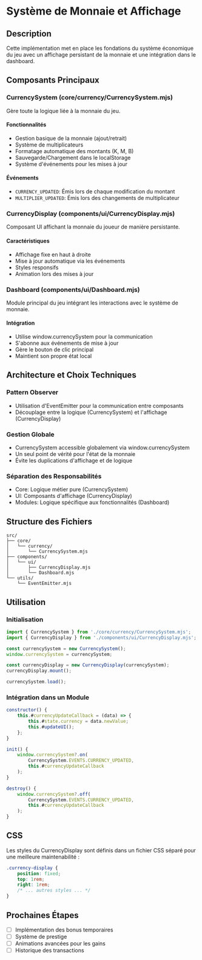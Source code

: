 # Système de Monnaie et Affichage

## Description
Cette implémentation met en place les fondations du système économique du jeu avec un affichage persistant de la monnaie et une intégration dans le dashboard.

## Composants Principaux

### CurrencySystem (core/currency/CurrencySystem.mjs)
Gère toute la logique liée à la monnaie du jeu.

#### Fonctionnalités
- Gestion basique de la monnaie (ajout/retrait)
- Système de multiplicateurs
- Formatage automatique des montants (K, M, B)
- Sauvegarde/Chargement dans le localStorage
- Système d'événements pour les mises à jour

#### Événements
- `CURRENCY_UPDATED`: Émis lors de chaque modification du montant
- `MULTIPLIER_UPDATED`: Émis lors des changements de multiplicateur

### CurrencyDisplay (components/ui/CurrencyDisplay.mjs)
Composant UI affichant la monnaie du joueur de manière persistante.

#### Caractéristiques
- Affichage fixe en haut à droite
- Mise à jour automatique via les événements
- Styles responsifs
- Animation lors des mises à jour

### Dashboard (components/ui/Dashboard.mjs)
Module principal du jeu intégrant les interactions avec le système de monnaie.

#### Intégration
- Utilise window.currencySystem pour la communication
- S'abonne aux événements de mise à jour
- Gère le bouton de clic principal
- Maintient son propre état local

## Architecture et Choix Techniques

### Pattern Observer
- Utilisation d'EventEmitter pour la communication entre composants
- Découplage entre la logique (CurrencySystem) et l'affichage (CurrencyDisplay)

### Gestion Globale
- CurrencySystem accessible globalement via window.currencySystem
- Un seul point de vérité pour l'état de la monnaie
- Évite les duplications d'affichage et de logique

### Séparation des Responsabilités
- Core: Logique métier pure (CurrencySystem)
- UI: Composants d'affichage (CurrencyDisplay)
- Modules: Logique spécifique aux fonctionnalités (Dashboard)

## Structure des Fichiers
```
src/
├── core/
│   └── currency/
│       └── CurrencySystem.mjs
├── components/
│   └── ui/
│       ├── CurrencyDisplay.mjs
│       └── Dashboard.mjs
└── utils/
    └── EventEmitter.mjs
```

## Utilisation

### Initialisation
```javascript
import { CurrencySystem } from './core/currency/CurrencySystem.mjs';
import { CurrencyDisplay } from './components/ui/CurrencyDisplay.mjs';

const currencySystem = new CurrencySystem();
window.currencySystem = currencySystem;

const currencyDisplay = new CurrencyDisplay(currencySystem);
currencyDisplay.mount();

currencySystem.load();
```

### Intégration dans un Module
```javascript
constructor() {
    this.#currencyUpdateCallback = (data) => {
        this.#state.currency = data.newValue;
        this.#updateUI();
    };
}

init() {
    window.currencySystem?.on(
        CurrencySystem.EVENTS.CURRENCY_UPDATED,
        this.#currencyUpdateCallback
    );
}

destroy() {
    window.currencySystem?.off(
        CurrencySystem.EVENTS.CURRENCY_UPDATED,
        this.#currencyUpdateCallback
    );
}
```

## CSS
Les styles du CurrencyDisplay sont définis dans un fichier CSS séparé pour une meilleure maintenabilité :
```css
.currency-display {
    position: fixed;
    top: 1rem;
    right: 1rem;
    /* ... autres styles ... */
}
```

## Prochaines Étapes
- [ ] Implémentation des bonus temporaires
- [ ] Système de prestige
- [ ] Animations avancées pour les gains
- [ ] Historique des transactions
